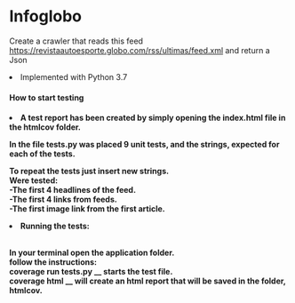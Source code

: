 <h1>Infoglobo</h1>

Create a crawler that reads this feed https://revistaautoesporte.globo.com/rss/ultimas/feed.xml and return a Json
<br>
<li>Implemented with Python 3.7

<h4>How to start testing<h4>
<li>A test report has been created by simply opening the index.html file in the htmlcov folder.<br>

In the file tests.py was placed 9 unit tests, and the strings, expected for each of the tests.<br>

To repeat the tests just insert new strings.<br>
Were tested:<br>
-The first 4 headlines of the feed.<br>
-The first 4 links from feeds.<br>
-The first image link from the first article.<br>


<li>Running the tests:<br><br>

In your terminal open the application folder.<br>
follow the instructions:<br>
coverage run tests.py __ starts the test file.<br>
coverage html __ will create an html report that will be saved in the folder, htmlcov.

